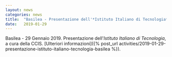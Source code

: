 ```yaml
---
layout: news
categories: news
title:  "Basilea - Presentazione dell'*Istituto Italiano di Tecnologia*, 29 Gennaio 2019"
date:   2019-01-29 
---
```


Basilea - 29 Gennaio 2019. Presentazione dell'*Istituto Italiano di Tecnologia*, a cura della CCIS. [Ulteriori informazioni]({% post_url activities/2019-01-29-presentazione-istituto-italiano-tecnologia-basilea %}).
